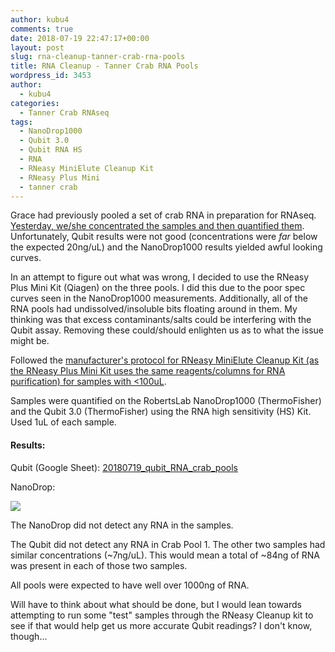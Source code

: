```yaml
---
author: kubu4
comments: true
date: 2018-07-19 22:47:17+00:00
layout: post
slug: rna-cleanup-tanner-crab-rna-pools
title: RNA Cleanup - Tanner Crab RNA Pools
wordpress_id: 3453
author:
  - kubu4
categories:
  - Tanner Crab RNAseq
tags:
  - NanoDrop1000
  - Qubit 3.0
  - Qubit RNA HS
  - RNA
  - RNeasy MiniElute Cleanup Kit
  - RNeasy Plus Mini
  - tanner crab
---
```


Grace had previously pooled a set of crab RNA in preparation for RNAseq. [Yesterday, we/she concentrated the samples and then quantified them](httpss://grace-ac.github.io/Crab-pools-pt-2-Skyline/). Unfortunately, Qubit results were not good (concentrations were _far_ below the expected 20ng/uL) and the NanoDrop1000 results yielded awful looking curves.

In an attempt to figure out what was wrong, I decided to use the RNeasy Plus Mini Kit (Qiagen) on the three pools. I did this due to the poor spec curves seen in the NanoDrop1000 measurements. Additionally, all of the RNA pools had undissolved/insoluble bits floating around in them. My thinking was that excess contaminants/salts could be interfering with the Qubit assay. Removing these could/should enlighten us as to what the issue might be.

Followed the [manufacturer's protocol for RNeasy MiniElute Cleanup Kit (as the RNeasy Plus Mini Kit uses the same reagents/columns for RNA purification) for samples with <100uL](httpss://github.com/RobertsLab/resources/blob/master/protocols/Commercial_Protocols/Qiagen_RNeasy-MinElute-Cleanup-Handbook.pdf).

Samples were quantified on the RobertsLab NanoDrop1000 (ThermoFisher) and the Qubit 3.0 (ThermoFisher) using the RNA high sensitivity (HS) Kit. Used 1uL of each sample.



#### Results:



Qubit (Google Sheet): [20180719_qubit_RNA_crab_pools](httpss://docs.google.com/spreadsheets/d/16m72gJ_ne5ccBaUxEzzX03RRgeVUNbnqWzXQa2EAj30/edit?usp=sharing)

NanoDrop:

![](https://owl.fish.washington.edu/Athaliana/20180719_nanodrop_RNA_crab_pools.PNG)

The NanoDrop did not detect any RNA in the samples.

The Qubit did not detect any RNA in Crab Pool 1. The other two samples had similar concentrations (~7ng/uL). This would mean a total of ~84ng of RNA was present in each of those two samples.

All pools were expected to have well over 1000ng of RNA.

Will have to think about what should be done, but I would lean towards attempting to run some "test" samples through the RNeasy Cleanup kit to see if that would help get us more accurate Qubit readings? I don't know, though...
